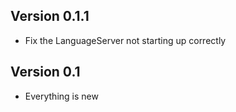 ## Version 0.1.1

- Fix the LanguageServer not starting up correctly

## Version 0.1

- Everything is new
